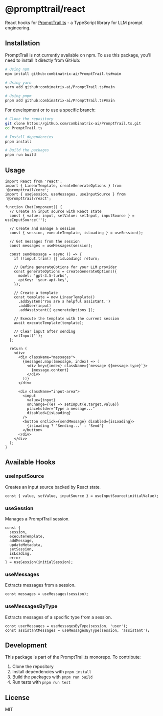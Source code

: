# @prompttrail/react

React hooks for [PromptTrail.ts](https://github.com/combinatrix-ai/PromptTrail.ts) - a TypeScript library for LLM prompt engineering.

## Installation

PromptTrail is not currently available on npm. To use this package, you'll need to install it directly from GitHub:

```bash
# Using npm
npm install github:combinatrix-ai/PromptTrail.ts#main

# Using yarn
yarn add github:combinatrix-ai/PromptTrail.ts#main

# Using pnpm
pnpm add github:combinatrix-ai/PromptTrail.ts#main
```

For development or to use a specific branch:

```bash
# Clone the repository
git clone https://github.com/combinatrix-ai/PromptTrail.ts.git
cd PromptTrail.ts

# Install dependencies
pnpm install

# Build the packages
pnpm run build
```

## Usage

```tsx
import React from 'react';
import { LinearTemplate, createGenerateOptions } from '@prompttrail/core';
import { useSession, useMessages, useInputSource } from '@prompttrail/react';

function ChatComponent() {
  // Create an input source with React state
  const { value: input, setValue: setInput, inputSource } = useInputSource('');
  
  // Create and manage a session
  const { session, executeTemplate, isLoading } = useSession();
  
  // Get messages from the session
  const messages = useMessages(session);

  const sendMessage = async () => {
    if (!input.trim() || isLoading) return;
    
    // Define generateOptions for your LLM provider
    const generateOptions = createGenerateOptions({
      model: 'gpt-3.5-turbo',
      apiKey: 'your-api-key',
    });

    // Create a template
    const template = new LinearTemplate()
      .addSystem('You are a helpful assistant.')
      .addUser(input)
      .addAssistant({ generateOptions });

    // Execute the template with the current session
    await executeTemplate(template);
    
    // Clear input after sending
    setInput('');
  };

  return (
    <div>
      <div className="messages">
        {messages.map((message, index) => (
          <div key={index} className={`message ${message.type}`}>
            {message.content}
          </div>
        ))}
      </div>
      
      <div className="input-area">
        <input
          value={input}
          onChange={(e) => setInput(e.target.value)}
          placeholder="Type a message..."
          disabled={isLoading}
        />
        <button onClick={sendMessage} disabled={isLoading}>
          {isLoading ? 'Sending...' : 'Send'}
        </button>
      </div>
    </div>
  );
}
```

## Available Hooks

### useInputSource

Creates an input source backed by React state.

```tsx
const { value, setValue, inputSource } = useInputSource(initialValue);
```

### useSession

Manages a PromptTrail session.

```tsx
const {
  session,
  executeTemplate,
  addMessage,
  updateMetadata,
  setSession,
  isLoading,
  error
} = useSession(initialSession);
```

### useMessages

Extracts messages from a session.

```tsx
const messages = useMessages(session);
```

### useMessagesByType

Extracts messages of a specific type from a session.

```tsx
const userMessages = useMessagesByType(session, 'user');
const assistantMessages = useMessagesByType(session, 'assistant');
```

## Development

This package is part of the PromptTrail.ts monorepo. To contribute:

1. Clone the repository
2. Install dependencies with `pnpm install`
3. Build the packages with `pnpm run build`
4. Run tests with `pnpm run test`

## License

MIT
